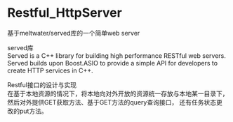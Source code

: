 # Restful_HttpServer
基于meltwater/served库的一个简单web server

served库<br>
    Served is a C++ library for building high performance RESTful web servers. 
    Served builds upon Boost.ASIO to provide a simple API for developers to create HTTP services in C++.

Restful接口的设计与实现<br>
    在基于本地资源的情况下，将本地向对外开放的资源统一存放与本地某一目录下，然后对外提供GET获取方法、基于GET方法的query查询接口，
还有任务状态更改的put方法。
    

